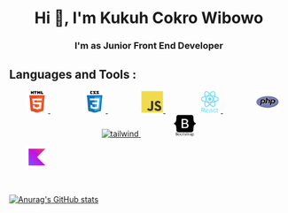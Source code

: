 <h1 align="center">Hi 👋, I'm Kukuh Cokro Wibowo</h1>
<h3 align="center">I'm as Junior Front End Developer</h3>

## Languages and Tools :
<p align="center"> 
  <a style="margin: 5px 30px" href="https://www.w3.org/html/" target="_blank" rel="noreferrer"> 
  	<img src="https://raw.githubusercontent.com/devicons/devicon/master/icons/html5/html5-original-wordmark.svg" alt="html5" width="40" height="40"/> 
  </a> 
  <a style="margin: 5px 30px" href="https://www.w3schools.com/css/" target="_blank" rel="noreferrer"> 
  	<img src="https://raw.githubusercontent.com/devicons/devicon/master/icons/css3/css3-original-wordmark.svg" alt="css3" width="40" height="40"/> 
  </a> 
  <a style="margin: 5px 30px" href="https://developer.mozilla.org/en-US/docs/Web/JavaScript" target="_blank" rel="noreferrer"> 
  	<img src="https://raw.githubusercontent.com/devicons/devicon/master/icons/javascript/javascript-original.svg" alt="javascript" width="40" height="40"/> 
  </a> 
  <a style="margin: 5px 30px" href="https://reactjs.org/" target="_blank" rel="noreferrer"> 
  	<img src="https://raw.githubusercontent.com/devicons/devicon/master/icons/react/react-original-wordmark.svg" alt="react" width="40" height="40"/> 
  </a>
  <a style="margin: 5px 30px" href="https://www.php.net/" target="_blank" rel="noreferrer"> 
  	<img src="https://raw.githubusercontent.com/devicons/devicon/master/icons/php/php-original.svg" alt="php" width="40" height="40"/> 
  </a> 
  <a style="margin: 5px 30px" href="https://tailwindcss.com/" target="_blank" rel="noreferrer"> 
  	<img src="https://www.vectorlogo.zone/logos/tailwindcss/tailwindcss-icon.svg" alt="tailwind" width="40" height="40"/> 
  </a> 
  <a style="margin: 5px 30px" href="https://getbootstrap.com" target="_blank" rel="noreferrer"> 
  	<img src="https://raw.githubusercontent.com/devicons/devicon/master/icons/bootstrap/bootstrap-plain-wordmark.svg" alt="bootstrap" width="40" height="40"/> 
  </a>
</p>
<p align="left">
<a style="margin: 5px 30px" href="https://kotlinlang.org/" target="_blank" rel="noreferrer"> 
	<img src="https://raw.githubusercontent.com/devicons/devicon/master/icons/kotlin/kotlin-original.svg" alt="kotlin" width="40" height="40"/> 
</p>

![Anurag's GitHub stats](https://github-readme-stats.vercel.app/api?username=dvlboo&show_icons=true&theme=radical)
